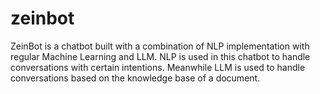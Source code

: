 # zeinbot

ZeinBot is a chatbot built with a combination of NLP implementation with regular Machine Learning and LLM. NLP is used in this chatbot to handle conversations with certain intentions. Meanwhile LLM is used to handle conversations based on the knowledge base of a document.
